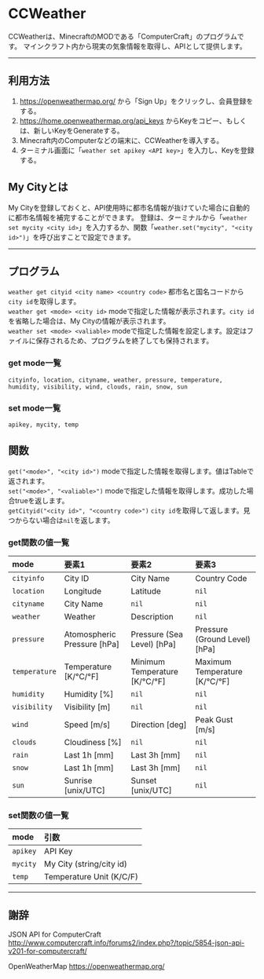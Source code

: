 # CCWeather
CCWeatherは、MinecraftのMODである「ComputerCraft」のプログラムです。
マインクラフト内から現実の気象情報を取得し、APIとして提供します。


---
## 利用方法
1. <https://openweathermap.org/> から「Sign Up」をクリックし、会員登録をする。
2. <https://home.openweathermap.org/api_keys> からKeyをコピー、もしくは、新しいKeyをGenerateする。
3. Minecraft内のComputerなどの端末に、CCWeatherを導入する。
4. ターミナル画面に「`weather set apikey <API key>`」を入力し、Keyを登録する。

## My Cityとは
My Cityを登録しておくと、API使用時に都市名情報が抜けていた場合に自動的に都市名情報を補完することができます。
登録は、ターミナルから「`weather set mycity <city id>`」を入力するか、関数「`weather.set("mycity", "<city id>")`」を呼び出すことで設定できます。


---
## プログラム
`weather get cityid <city name> <country code>` 都市名と国名コードから`city id`を取得します。  
`weather get <mode> <city id>` modeで指定した情報が表示されます。`city id`を省略した場合は、My Cityの情報が表示されます。  
`weather set <mode> <valiable>` modeで指定した情報を設定します。設定はファイルに保存されるため、プログラムを終了しても保持されます。  

### get mode一覧
`cityinfo, location, cityname, weather, pressure, temperature, humidity, visibility, wind, clouds, rain, snow, sun`

### set mode一覧
`apikey, mycity, temp`


## 関数
`get("<mode>", "<city id>")` modeで指定した情報を取得します。値はTableで返されます。  
`set("<mode>", "<valiable>")` modeで指定した情報を取得します。成功した場合trueを返します。  
`getCityid("<city id>", "<country code>")` `city id`を取得して返します。見つからない場合は`nil`を返します。  

### get関数の値一覧
| mode | 要素1 | 要素2 | 要素3 |
|:-----------|:-----------|:-----------|:-----------|
| `cityinfo` | City ID | City Name | Country Code |
| `location` | Longitude | Latitude | `nil` |
| `cityname` | City Name | `nil` | `nil` |
| `weather` | Weather | Description | `nil` |
| `pressure` | Atomospheric Pressure [hPa] | Pressure (Sea Level) [hPa] | Pressure (Ground Level) [hPa] |
| `temperature` | Temperature [K/°C/°F] | Minimum Temperature [K/°C/°F] | Maximum Temperature [K/°C/°F] |
| `humidity` | Humidity [%] | `nil` | `nil` |
| `visibility` | Visibility [m] | `nil` | `nil` |
| `wind` | Speed [m/s] | Direction [deg] | Peak Gust [m/s] |
| `clouds` | Cloudiness [%] | `nil` | `nil` |
| `rain` | Last 1h [mm] | Last 3h [mm] | `nil` |
| `snow` | Last 1h [mm] | Last 3h [mm] | `nil` |
| `sun` | Sunrise [unix/UTC] | Sunset [unix/UTC] | `nil` |

### set関数の値一覧
| mode | 引数 |
|:-----------|:-----------|
| `apikey` | API Key |
| `mycity` | My City (string/city id) |
| `temp` | Temperature Unit (K/C/F) |

---

## 謝辞
JSON API for ComputerCraft 
http://www.computercraft.info/forums2/index.php?/topic/5854-json-api-v201-for-computercraft/

OpenWeatherMap
https://openweathermap.org/
